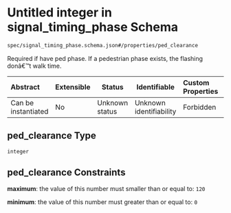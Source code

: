 # Untitled integer in signal_timing_phase Schema

```txt
spec/signal_timing_phase.schema.json#/properties/ped_clearance
```

Required if have ped phase. If a pedestrian phase exists, the flashing donâ€™t walk time.


| Abstract            | Extensible | Status         | Identifiable            | Custom Properties | Additional Properties | Access Restrictions | Defined In                                                                                            |
| :------------------ | ---------- | -------------- | ----------------------- | :---------------- | --------------------- | ------------------- | ----------------------------------------------------------------------------------------------------- |
| Can be instantiated | No         | Unknown status | Unknown identifiability | Forbidden         | Allowed               | none                | [signal_timing_phase.schema.json\*](../../out/signal_timing_phase.schema.json "open original schema") |

## ped_clearance Type

`integer`

## ped_clearance Constraints

**maximum**: the value of this number must smaller than or equal to: `120`

**minimum**: the value of this number must greater than or equal to: `0`
